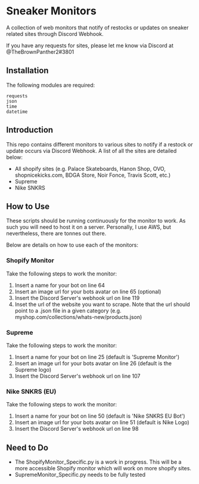 # Sneaker Monitors
A collection of web monitors that notify of restocks or updates on sneaker related sites through Discord Webhook.

If you have any requests for sites, please let me know via Discord at @TheBrownPanther2#3801

## Installation
The following modules are required:
```
requests
json
time
datetime
```

## Introduction

This repo contains different monitors to various sites to notify if a restock or update occurs via Discord Webhook. A list of all the sites are detailed below:
- All shopify sites (e.g. Palace Skateboards, Hanon Shop, OVO, shopnicekicks.com, BDGA Store, Noir Fonce, Travis Scott, etc.)
- Supreme
- Nike SNKRS

## How to Use

These scripts should be running continuously for the monitor to work. As such you will need to host it on a server. Personally, I use AWS, but nevertheless, there are tonnes out there. 

Below are details on how to use each of the monitors:

### Shopify Monitor
Take the following steps to work the monitor:
1. Insert a name for your bot on line 64
2. Insert an image url for your bots avatar on line 65 (optional)
3. Insert the Discord Server's webhook url on line 119
4. Inset the url of the website you want to scrape. Note that the url should point to a .json file in a given category (e.g. myshop.com/collections/whats-new/products.json)

### Supreme
Take the following steps to work the monitor:
1. Insert a name for your bot on line 25 (default is 'Supreme Monitor')
2. Insert an image url for your bots avatar on line 26 (default is the Supreme logo)
3. Insert the Discord Server's webhook url on line 107

### Nike SNKRS (EU)
Take the following steps to work the monitor:
1. Insert a name for your bot on line 50 (default is 'Nike SNKRS EU Bot')
2. Insert an image url for your bots avatar on line 51 (default is Nike Logo)
3. Insert the Discord Server's webhook url on line 98

## Need to Do

- The ShopifyMonitor_Specific.py is a work in progress. This will be a more accessible Shopify monitor which will work on more shopify sites.
- SupremeMonitor_Specific.py needs to be fully tested
